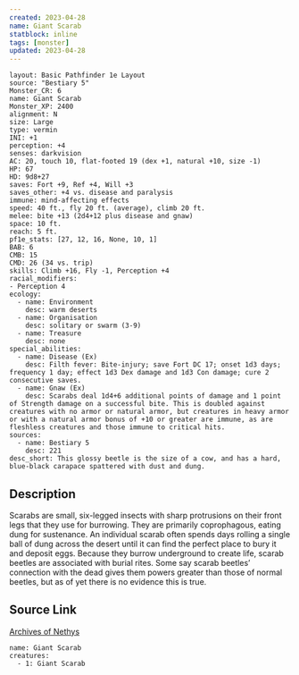 ```yaml
---
created: 2023-04-28
name: Giant Scarab
statblock: inline
tags: [monster]
updated: 2023-04-28
---
```

```statblock
layout: Basic Pathfinder 1e Layout
source: "Bestiary 5"
Monster_CR: 6
name: Giant Scarab
Monster_XP: 2400
alignment: N
size: Large
type: vermin
INI: +1
perception: +4
senses: darkvision
AC: 20, touch 10, flat-footed 19 (dex +1, natural +10, size -1)
HP: 67
HD: 9d8+27
saves: Fort +9, Ref +4, Will +3
saves_other: +4 vs. disease and paralysis
immune: mind-affecting effects
speed: 40 ft., fly 20 ft. (average), climb 20 ft.
melee: bite +13 (2d4+12 plus disease and gnaw)
space: 10 ft.
reach: 5 ft.
pf1e_stats: [27, 12, 16, None, 10, 1]
BAB: 6
CMB: 15
CMD: 26 (34 vs. trip)
skills: Climb +16, Fly -1, Perception +4
racial_modifiers:
- Perception 4
ecology:
  - name: Environment
    desc: warm deserts
  - name: Organisation
    desc: solitary or swarm (3-9)
  - name: Treasure
    desc: none
special_abilities:
  - name: Disease (Ex)
    desc: Filth fever: Bite-injury; save Fort DC 17; onset 1d3 days; frequency 1 day; effect 1d3 Dex damage and 1d3 Con damage; cure 2 consecutive saves.
  - name: Gnaw (Ex)
    desc: Scarabs deal 1d4+6 additional points of damage and 1 point of Strength damage on a successful bite. This is doubled against creatures with no armor or natural armor, but creatures in heavy armor or with a natural armor bonus of +10 or greater are immune, as are fleshless creatures and those immune to critical hits.
sources:
  - name: Bestiary 5
    desc: 221
desc_short: This glossy beetle is the size of a cow, and has a hard, blue-black carapace spattered with dust and dung.
```
## Description
Scarabs are small, six-legged insects with sharp protrusions on their front legs that they use for burrowing. They are primarily coprophagous, eating dung for sustenance. An individual scarab often spends days rolling a single ball of dung across the desert until it can find the perfect place to bury it and deposit eggs. Because they burrow underground to create life, scarab beetles are associated with burial rites. Some say scarab beetles’ connection with the dead gives them powers greater than those of normal beetles, but as of yet there is no evidence this is true.
## Source Link
[Archives of Nethys](https://aonprd.com/MonsterDisplay.aspx?ItemName=Giant%20Scarab)
```encounter-table
name: Giant Scarab
creatures:
  - 1: Giant Scarab
```
